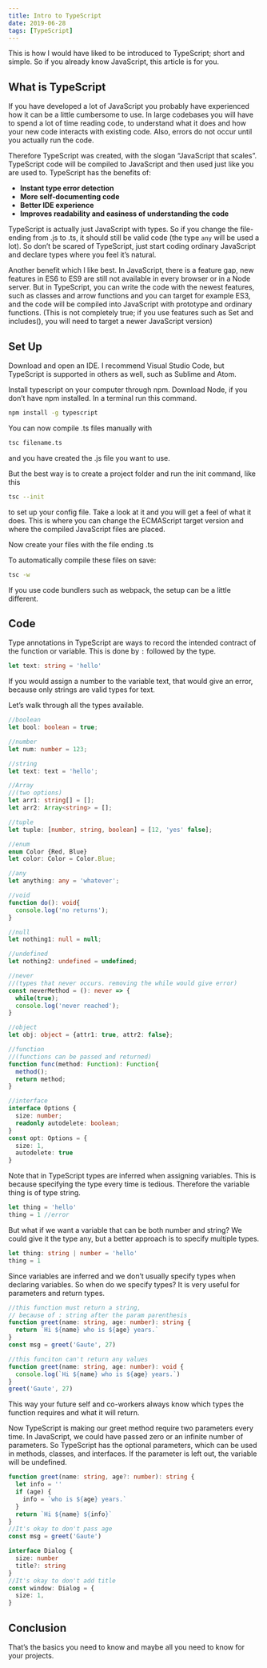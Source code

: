 ```yaml
---
title: Intro to TypeScript
date: 2019-06-28
tags: [TypeScript]
---
```


This is how I would have liked to be introduced to TypeScript; short and simple. So if you already know JavaScript, this article is for you.

## What is TypeScript

If you have developed a lot of JavaScript you probably have experienced how it can be a little cumbersome to use. In large codebases you will have to spend a lot of time reading code, to understand what it does and how your new code interacts with existing code. Also, errors do not occur until you actually run the code.

Therefore TypeScript was created, with the slogan “JavaScript that scales”. TypeScript code will be compiled to JavaScript and then used just like you are used to. TypeScript has the benefits of:

- **Instant type error detection**
- **More self-documenting code**
- **Better IDE experience**
- **Improves readability and easiness of understanding the code**

TypeScript is actually just JavaScript with types. So if you change the file-ending from .js to .ts, it should still be valid code (the type `any` will be used a lot). So don’t be scared of TypeScript, just start coding ordinary JavaScript and declare types where you feel it’s natural.

Another benefit which I like best. In JavaScript, there is a feature gap, new features in ES6 to ES9 are still not available in every browser or in a Node server. But in TypeScript, you can write the code with the newest features, such as classes and arrow functions and you can target for example ES3, and the code will be compiled into JavaScript with prototype and ordinary functions. (This is not completely true; if you use features such as Set and includes(), you will need to target a newer JavaScript version)

## Set Up

Download and open an IDE. I recommend Visual Studio Code, but TypeScript is supported in others as well, such as Sublime and Atom.

Install typescript on your computer through npm. Download Node, if you don’t have npm installed. In a terminal run this command.

```bash
npm install -g typescript
```

You can now compile .ts files manually with

```bash
tsc filename.ts
```

and you have created the .js file you want to use.

But the best way is to create a project folder and run the init command, like this

```bash
tsc --init
```

to set up your config file. Take a look at it and you will get a feel of what it does. This is where you can change the ECMAScript target version and where the compiled JavaScript files are placed.

Now create your files with the file ending .ts

To automatically compile these files on save:

```bash
tsc -w
```

If you use code bundlers such as webpack, the setup can be a little different.

## Code

Type annotations in TypeScript are ways to record the intended contract of the function or variable. This is done by `:` followed by the type.

```ts
let text: string = 'hello'
```

If you would assign a number to the variable text, that would give an error, because only strings are valid types for text.

Let’s walk through all the types available.

```ts
//boolean
let bool: boolean = true;

//number
let num: number = 123;

//string
let text: text = 'hello';

//Array
//(two options)
let arr1: string[] = [];
let arr2: Array<string> = [];

//tuple
let tuple: [number, string, boolean] = [12, 'yes' false];

//enum
enum Color {Red, Blue}
let color: Color = Color.Blue;

//any
let anything: any = 'whatever';

//void
function do(): void{
  console.log('no returns');
}

//null
let nothing1: null = null;

//undefined
let nothing2: undefined = undefined;

//never
//(types that never occurs. removing the while would give error)
const neverMethod = (): never => {
  while(true);
  console.log('never reached');
}

//object
let obj: object = {attr1: true, attr2: false};

//function
//(functions can be passed and returned)
function func(method: Function): Function{
  method();
  return method;
}

//interface
interface Options {
  size: number;
  readonly autodelete: boolean;
}
const opt: Options = {
  size: 1,
  autodelete: true
}
```

Note that in TypeScript types are inferred when assigning variables. This is because specifying the type every time is tedious. Therefore the variable thing is of type string.

```ts
let thing = 'hello'
thing = 1 //error
```

But what if we want a variable that can be both number and string? We could give it the type any, but a better approach is to specify multiple types.

```ts
let thing: string | number = 'hello'
thing = 1
```

Since variables are inferred and we don’t usually specify types when declaring variables. So when do we specify types? It is very useful for parameters and return types.

```ts
//this function must return a string,
// because of : string after the param parenthesis
function greet(name: string, age: number): string {
  return `Hi ${name} who is ${age} years.`
}
const msg = greet('Gaute', 27)

//this funciton can't return any values
function greet(name: string, age: number): void {
  console.log(`Hi ${name} who is ${age} years.`)
}
greet('Gaute', 27)
```

This way your future self and co-workers always know which types the function requires and what it will return.

Now TypeScript is making our greet method require two parameters every time. In JavaScript, we could have passed zero or an infinite number of parameters. So TypeScript has the optional parameters, which can be used in methods, classes, and interfaces. If the parameter is left out, the variable will be undefined.

```ts
function greet(name: string, age?: number): string {
  let info = ''
  if (age) {
    info = `who is ${age} years.`
  }
  return `Hi ${name} ${info}`
}
//It's okay to don't pass age
const msg = greet('Gaute')

interface Dialog {
  size: number
  title?: string
}
//It's okay to don't add title
const window: Dialog = {
  size: 1,
}
```

## Conclusion

That’s the basics you need to know and maybe all you need to know for your projects.
